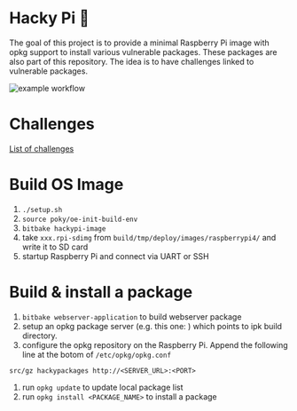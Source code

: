 # Hacky Pi :robot:
The goal of this project is to provide a minimal Raspberry Pi image with opkg support to install various vulnerable packages. These packages are also part of this repository. The idea is to have challenges linked to vulnerable packages.


![example workflow](https://github.com/nimarty/hackypi/actions/workflows/main.yml/badge.svg)

# Challenges
[List of challenges](challenges/readme.md)


# Build OS Image
1. `./setup.sh`
1. `source poky/oe-init-build-env`
1. `bitbake hackypi-image`
1. take `xxx.rpi-sdimg` from `build/tmp/deploy/images/raspberrypi4/` and write it to SD card
1. startup Raspberry Pi and connect via UART or SSH


# Build & install a package
1. `bitbake webserver-application` to build webserver package
1. setup an opkg package server (e.g. this one: [](https://github.com/nimarty/docker-private-opkg-repo)) which points to ipk build directory.
1. configure the opkg repository on the Raspberry Pi. Append the following line at the botom of `/etc/opkg/opkg.conf`
```
src/gz hackypackages http://<SERVER_URL>:<PORT>
```
1. run `opkg update` to update local package list
1. run `opkg install <PACKAGE_NAME>` to install a package
